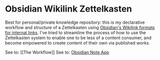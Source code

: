 # Obsidian Wikilink Zettelkasten

Best for personal/private knowledge repository: this is my declarative workflow and structure of a Zettelkasten using [Obsidian's Wikilink formats for internal links](https://help.obsidian.md/Linking+notes+and+files/Internal+links#Supported+formats+for+internal+links). I've tried to streamline the process of how to use the Zettelkasten system to enable one to be less of a content consumer, and become empowered to create content of their own via published works.

See to: [[The Workflow]]
See to: [Obsidian Note App](https://obsidian.md/)
